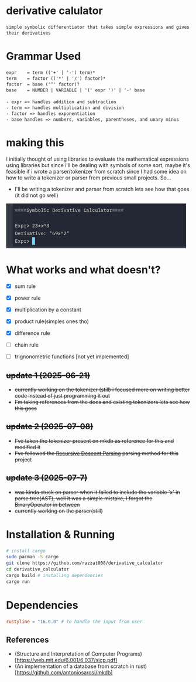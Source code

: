 # derivative calulator
    simple symbolic differentiator that takes simple expressions and gives their derivatives

# Grammar Used
```text
expr    = term (('+' | '-') term)*
term    = factor (('*' | '/') factor)*
factor  = base ('^' factor)?
base    = NUMBER | VARIABLE | '(' expr ')' | '-' base

- expr => handles addition and subtraction
- term => handles multiplication and division
- factor => handles exponentiation
- base handles => numbers, variables, parentheses, and unary minus
```

# making this
I initially thought of using libraries to evaluate the mathematical expressions using libraries but
since i'll be dealing with symbols of some sort, maybe it's feasible if i wrote a parser/tokenizer from scratch
since I had some idea on how to write a tokenizer or parser from previous small projects.
So...
- I'll be writing a tokenizer and parser from scratch
lets see how that goes (it did not go well)

![Opps better luck next time](./image.png) 

# What works and what doesn't?
- [x] sum rule
- [x] power rule
- [x] multiplication by a constant
- [x] product rule(simples ones tho)
- [x] difference rule
- [ ] chain rule
- [ ] trignonometric functions [not yet implemented\]


## ~~update 1 (2025-06-21)~~
- ~~currently working on the tokenizer (still) i focused more on writing better code instead of just programming it out~~  
- ~~I'm taking references from the docs and existing tokenizers lets see how this goes~~

## ~~update 2 (2025-07-08)~~
- ~~I've taken the tokenizer present on mkdb as reference for this and modified it~~  
- ~~I've followed the [Recursive Descent Parsing](https://en.wikipedia.org/wiki/Recursive_descent_parser) parsing method for this project~~

## ~~update 3 (2025-07-7)~~
- ~~was kinda stuck on parser when it failed to include the variable 'x' in parse tree(AST), well it was a simple mistake, I forgot the BinaryOperator in between~~  
- ~~currently working on the parser(still)~~

# Installation & Running
```bash
# install cargo
sudo pacman -S cargo
git clone https://github.com/razzat008/derivative_calculator
cd derivative_calculator
cargo build # installing dependencies
cargo run
```

# Dependencies
 ```toml
rustyline = "16.0.0" # To handle the input from user
```

## References
- (Structure and Interpretation of Computer Programs)[https://web.mit.edu/6.001/6.037/sicp.pdf]
- (An implementation of a database from scratch in rust)[https://github.com/antoniosarosi/mkdb]
